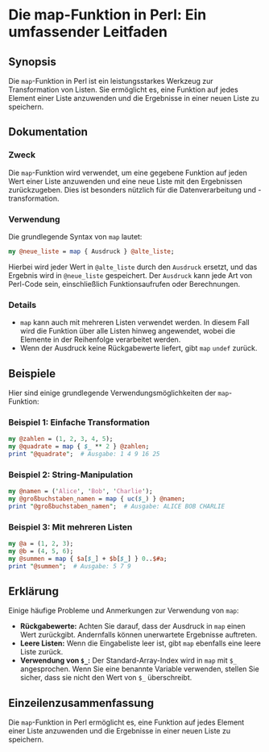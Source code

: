 <!--
Meta Description: # Die map-Funktion in Perl: Ein umfassender Leitfaden ## Synopsis Die `map`-Funktion in Perl ist ein leistungsstarkes Werkzeug zur Transformation von ...
Meta Keywords: map, die, funktion, perl, liste
-->

# Die map-Funktion in Perl: Ein umfassender Leitfaden

## Synopsis
Die `map`-Funktion in Perl ist ein leistungsstarkes Werkzeug zur Transformation von Listen. Sie ermöglicht es, eine Funktion auf jedes Element einer Liste anzuwenden und die Ergebnisse in einer neuen Liste zu speichern.

## Dokumentation
### Zweck
Die `map`-Funktion wird verwendet, um eine gegebene Funktion auf jeden Wert einer Liste anzuwenden und eine neue Liste mit den Ergebnissen zurückzugeben. Dies ist besonders nützlich für die Datenverarbeitung und -transformation.

### Verwendung
Die grundlegende Syntax von `map` lautet:

```perl
my @neue_liste = map { Ausdruck } @alte_liste;
```

Hierbei wird jeder Wert in `@alte_liste` durch den `Ausdruck` ersetzt, und das Ergebnis wird in `@neue_liste` gespeichert. Der `Ausdruck` kann jede Art von Perl-Code sein, einschließlich Funktionsaufrufen oder Berechnungen.

### Details
- `map` kann auch mit mehreren Listen verwendet werden. In diesem Fall wird die Funktion über alle Listen hinweg angewendet, wobei die Elemente in der Reihenfolge verarbeitet werden.
- Wenn der Ausdruck keine Rückgabewerte liefert, gibt `map` `undef` zurück.

## Beispiele
Hier sind einige grundlegende Verwendungsmöglichkeiten der `map`-Funktion:

### Beispiel 1: Einfache Transformation
```perl
my @zahlen = (1, 2, 3, 4, 5);
my @quadrate = map { $_ ** 2 } @zahlen;
print "@quadrate";  # Ausgabe: 1 4 9 16 25
```

### Beispiel 2: String-Manipulation
```perl
my @namen = ('Alice', 'Bob', 'Charlie');
my @großbuchstaben_namen = map { uc($_) } @namen;
print "@großbuchstaben_namen";  # Ausgabe: ALICE BOB CHARLIE
```

### Beispiel 3: Mit mehreren Listen
```perl
my @a = (1, 2, 3);
my @b = (4, 5, 6);
my @summen = map { $a[$_] + $b[$_] } 0..$#a;
print "@summen";  # Ausgabe: 5 7 9
```

## Erklärung
Einige häufige Probleme und Anmerkungen zur Verwendung von `map`:

- **Rückgabewerte:** Achten Sie darauf, dass der Ausdruck in `map` einen Wert zurückgibt. Andernfalls können unerwartete Ergebnisse auftreten.
- **Leere Listen:** Wenn die Eingabeliste leer ist, gibt `map` ebenfalls eine leere Liste zurück.
- **Verwendung von `$_`:** Der Standard-Array-Index wird in `map` mit `$_` angesprochen. Wenn Sie eine benannte Variable verwenden, stellen Sie sicher, dass sie nicht den Wert von `$_` überschreibt.

## Einzeilenzusammenfassung
Die `map`-Funktion in Perl ermöglicht es, eine Funktion auf jedes Element einer Liste anzuwenden und die Ergebnisse in einer neuen Liste zu speichern.